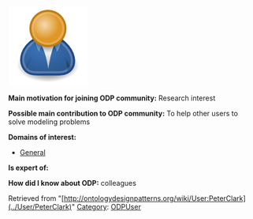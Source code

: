 [![Image:ODPUser.png](../images/a/a6/ODPUser.png)](../Image/ODPUser.png "Image:ODPUser.png")




  





__Main motivation for joining ODP community:__ Research interest


__Possible main contribution to ODP community:__ To help other users to solve modeling problems


__Domains of interest:__



* [General](../Community/General "Community:General")


__Is expert of:__


  

__How did I know about ODP:__ colleagues






Retrieved from "[http://ontologydesignpatterns.org/wiki/User:PeterClark](../User/PeterClark)"
 [Category](http://ontologydesignpatterns.org/wiki/Special:Categories "Special:Categories"): [ODPUser](../Category/ODPUser "Category:ODPUser")
